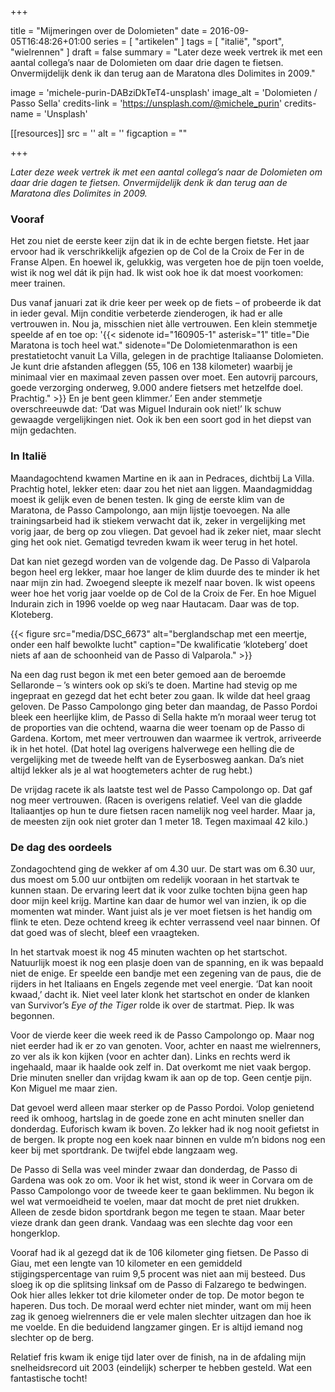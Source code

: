 +++

title = "Mijmeringen over de Dolomieten"
date = 2016-09-05T16:48:26+01:00 
series = [ "artikelen" ]
tags = [ "italië", "sport", "wielrennen" ] 
draft = false
summary = "Later deze week vertrek ik met een aantal collega’s naar de Dolomieten om daar drie dagen te fietsen. Onvermijdelijk denk ik dan terug aan de Maratona dles Dolimites in 2009."

image = 'michele-purin-DABziDkTeT4-unsplash'
image_alt = 'Dolomieten / Passo Sella'
credits-link = 'https://unsplash.com/@michele_purin'
credits-name = 'Unsplash'

[[resources]]
src = ''
alt = ''
figcaption = ""

+++

_Later deze week vertrek ik met een aantal collega’s naar de Dolomieten om daar drie dagen te fietsen. Onvermijdelijk denk ik dan terug aan de Maratona dles Dolimites in 2009._

### Vooraf

Het zou niet de eerste keer zijn dat ik in de echte bergen fietste. Het jaar ervoor had ik verschrikkelijk afgezien op de Col de la Croix de Fer in de Franse Alpen. En hoewel ik, gelukkig, was vergeten hoe de pijn toen voelde, wist ik nog wel dát ik pijn had. Ik wist ook hoe ik dat moest voorkomen: meer trainen.

Dus vanaf januari zat ik drie keer per week op de fiets – of probeerde ik dat in ieder geval. Mijn conditie verbeterde zienderogen, ik had er alle vertrouwen in. Nou ja, misschien niet àlle vertrouwen. Een klein stemmetje speelde af en toe op: '{{< sidenote id="160905-1" asterisk="1" title="Die Maratona is toch heel wat." sidenote="De Dolomietenmarathon is een prestatietocht vanuit La Villa, gelegen in de prachtige Italiaanse Dolomieten. Je kunt drie afstanden afleggen (55, 106 en 138 kilometer) waarbij je minimaal vier en maximaal zeven passen over moet. Een autovrij parcours, goede verzorging onderweg, 9.000 andere fietsers met hetzelfde doel. Prachtig." >}} En je bent geen klimmer.’ Een ander stemmetje overschreeuwde dat: ‘Dat was Miguel Indurain ook niet!’ Ik schuw gewaagde vergelijkingen niet. Ook ik ben een soort god in het diepst van mijn gedachten. 

### In Italië

Maandagochtend kwamen Martine en ik aan in Pedraces, dichtbij La Villa. Prachtig hotel, lekker eten: daar zou het niet aan liggen. Maandagmiddag moest ik gelijk even de benen testen. Ik ging de eerste klim van de Maratona, de Passo Campolongo, aan mijn lijstje toevoegen. Na alle trainingsarbeid had ik stiekem verwacht dat ik, zeker in vergelijking met vorig jaar, de berg op zou vliegen. Dat gevoel had ik zeker niet, maar slecht ging het ook niet. Gematigd tevreden kwam ik weer terug in het hotel.

Dat kan niet gezegd worden van de volgende dag. De Passo di Valparola begon heel erg lekker, maar hoe langer de klim duurde des te minder ik het naar mijn zin had. Zwoegend sleepte ik mezelf naar boven. Ik wist opeens weer hoe het vorig jaar voelde op de Col de la Croix de Fer. En hoe Miguel Indurain zich in 1996 voelde op weg naar Hautacam. Daar was de top. Kloteberg.

{{< figure src="media/DSC_6673" alt="berglandschap met een meertje, onder een half bewolkte lucht" caption="De kwalificatie ‘kloteberg’ doet niets af aan de schoonheid van de Passo di Valparola." >}} 

Na een dag rust begon ik met een beter gemoed aan de beroemde Sellaronde – ’s winters ook op ski’s te doen. Martine had stevig op me ingepraat en gezegd dat het echt beter zou gaan. Ik wilde dat heel graag geloven. De Passo Campolongo ging beter dan maandag, de Passo Pordoi bleek een heerlijke klim, de Passo di Sella hakte m’n moraal weer terug tot de proporties van die ochtend, waarna die weer toenam op de Passo di Gardena. Kortom, met meer vertrouwen dan waarmee ik vertrok, arriveerde ik in het hotel. (Dat hotel lag overigens halverwege een helling die de vergelijking met de tweede helft van de Eyserbosweg aankan. Da’s niet altijd lekker als je al wat hoogtemeters achter de rug hebt.)

De vrijdag racete ik als laatste test wel de Passo Campolongo op. Dat gaf nog meer vertrouwen. (Racen is overigens relatief. Veel van die gladde Italiaantjes op hun te dure fietsen racen namelijk nog veel harder. Maar ja, de meesten zijn ook niet groter dan 1 meter 18. Tegen maximaal 42 kilo.)

### De dag des oordeels

Zondagochtend ging de wekker af om 4.30 uur. De start was om 6.30 uur, dus moest om 5.00 uur ontbijten om redelijk vooraan in het startvak te kunnen staan. De ervaring leert dat ik voor zulke tochten bijna geen hap door mijn keel krijg. Martine kan daar de humor wel van inzien, ik op die momenten wat minder. Want juist als je ver moet fietsen is het handig om flink te eten. Deze ochtend kreeg ik echter verrassend veel naar binnen. Of dat goed was of slecht, bleef een vraagteken.

In het startvak moest ik nog 45 minuten wachten op het startschot. Natuurlijk moest ik nog een plasje doen van de spanning, en ik was bepaald niet de enige. Er speelde een bandje met een zegening van de paus, die de rijders in het Italiaans en Engels zegende met veel energie. ‘Dat kan nooit kwaad,’ dacht ik. Niet veel later klonk het startschot en onder de klanken van Survivor’s _Eye of the Tiger_ rolde ik over de startmat. Piep. Ik was begonnen.

Voor de vierde keer die week reed ik de Passo Campolongo op. Maar nog niet eerder had ik er zo van genoten. Voor, achter en naast me wielrenners, zo ver als ik kon kijken (voor en achter dan). Links en rechts werd ik ingehaald, maar ik haalde ook zelf in. Dat overkomt me niet vaak bergop. Drie minuten sneller dan vrijdag kwam ik aan op de top. Geen centje pijn. Kon Miguel me maar zien.

Dat gevoel werd alleen maar sterker op de Passo Pordoi. Volop genietend reed ik omhoog, hartslag in de goede zone en acht minuten sneller dan donderdag. Euforisch kwam ik boven. Zo lekker had ik nog nooit gefietst in de bergen. Ik propte nog een koek naar binnen en vulde m’n bidons nog een keer bij met sportdrank. De twijfel ebde langzaam weg.

De Passo di Sella was veel minder zwaar dan donderdag, de Passo di Gardena was ook zo om. Voor ik het wist, stond ik weer in Corvara om de Passo Campolongo voor de tweede keer te gaan beklimmen. Nu begon ik wel wat vermoeidheid te voelen, maar dat mocht de pret niet drukken. Alleen de zesde bidon sportdrank begon me tegen te staan. Maar beter vieze drank dan geen drank. Vandaag was een slechte dag voor een hongerklop.

Vooraf had ik al gezegd dat ik de 106 kilometer ging fietsen. De Passo di Giau, met een lengte van 10 kilometer en een gemiddeld stijgingspercentage van ruim 9,5 procent was niet aan mij besteed. Dus sloeg ik op die splitsing linksaf om de Passo di Falzarego te bedwingen. Ook hier alles lekker tot drie kilometer onder de top. De motor begon te haperen. Dus toch. De moraal werd echter niet minder, want om mij heen zag ik genoeg wielrenners die er vele malen slechter uitzagen dan hoe ik me voelde. En die beduidend langzamer gingen. Er is altijd iemand nog slechter op de berg.

Relatief fris kwam ik enige tijd later over de finish, na in de afdaling mijn snelheidsrecord uit 2003 (eindelijk) scherper te hebben gesteld. Wat een fantastische tocht!
